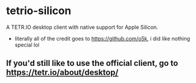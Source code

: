 # tetrio-silicon
A TETR.IO desktop client with native support for Apple Silicon.
- literally all of the credit goes to https://github.com/o5k, i did like nothing special lol
## If you'd still like to use the official client, go to https://tetr.io/about/desktop/
